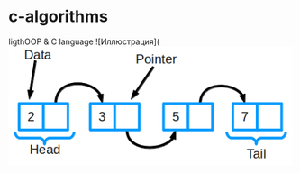 # c-algorithms
ligthOOP &amp; C language
 ![Иллюстрация](![Alt text](https://github.com/AlexUnderMoscow/c-algorithms/blob/master/logo.png?raw=true "Optional Title")
